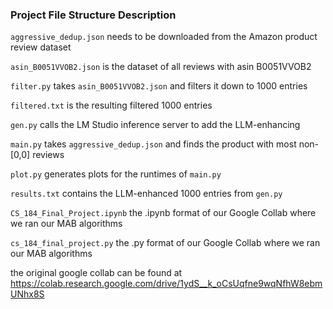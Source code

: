 ### Project File Structure Description

`aggressive_dedup.json` needs to be downloaded from the Amazon product review dataset

`asin_B0051VVOB2.json` is the dataset of all reviews with asin B0051VVOB2

`filter.py` takes `asin_B0051VVOB2.json` and filters it down to 1000 entries

`filtered.txt` is the resulting filtered 1000 entries

`gen.py` calls the LM Studio inference server to add the LLM-enhancing

`main.py` takes `aggressive_dedup.json` and finds the product with most non-[0,0] reviews

`plot.py` generates plots for the runtimes of `main.py`

`results.txt` contains the LLM-enhanced 1000 entries from `gen.py`

`CS_184_Final_Project.ipynb` the .ipynb format of our Google Collab where we ran our MAB algorithms

`cs_184_final_project.py` the .py format of our Google Collab where we ran our MAB algorithms

the original google collab can be found at https://colab.research.google.com/drive/1ydS__k_oCsUqfne9wqNfhW8ebmUNhx8S